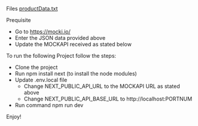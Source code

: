 Files
[productData.txt](https://github.com/user-attachments/files/16400776/productData.txt)

Prequisite
- Go to https://mocki.io/
- Enter the JSON data provided above
- Update the MOCKAPI received as stated below


To run the following Project follow the steps:
- Clone the project
- Run npm install next (to install the node modules)
- Update .env.local file
   - Change NEXT_PUBLIC_API_URL to the MOCKAPI URL as stated above
   - Change NEXT_PUBLIC_API_BASE_URL to http://localhost:PORTNUM
- Run command npm run dev

Enjoy!
